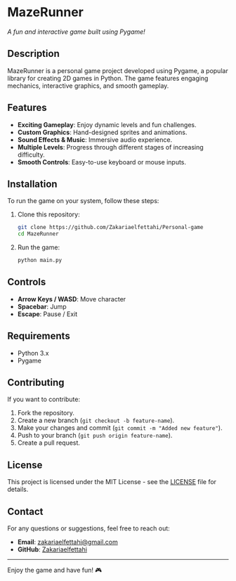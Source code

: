 # MazeRunner
 
*A fun and interactive game built using Pygame!*

## Description
MazeRunner is a personal game project developed using Pygame, a popular library for creating 2D games in Python. The game features engaging mechanics, interactive graphics, and smooth gameplay.

## Features
- **Exciting Gameplay**: Enjoy dynamic levels and fun challenges.
- **Custom Graphics**: Hand-designed sprites and animations.
- **Sound Effects & Music**: Immersive audio experience.
- **Multiple Levels**: Progress through different stages of increasing difficulty.
- **Smooth Controls**: Easy-to-use keyboard or mouse inputs.

## Installation
To run the game on your system, follow these steps:

1. Clone this repository:
   ```sh
   git clone https://github.com/Zakariaelfettahi/Personal-game
   cd MazeRunner
   ```
2. Run the game:
   ```sh
   python main.py
   ```

## Controls
- **Arrow Keys / WASD**: Move character
- **Spacebar**: Jump
- **Escape**: Pause / Exit

## Requirements
- Python 3.x
- Pygame

## Contributing
If you want to contribute:
1. Fork the repository.
2. Create a new branch (`git checkout -b feature-name`).
3. Make your changes and commit (`git commit -m "Added new feature"`).
4. Push to your branch (`git push origin feature-name`).
5. Create a pull request.

## License
This project is licensed under the MIT License - see the [LICENSE](LICENSE) file for details.

## Contact
For any questions or suggestions, feel free to reach out:
- **Email**:  zakariaelfettahi@gmail.com
- **GitHub**: [Zakariaelfettahi](https://github.com/Zakariaelfettahi)

---
Enjoy the game and have fun! 🎮

